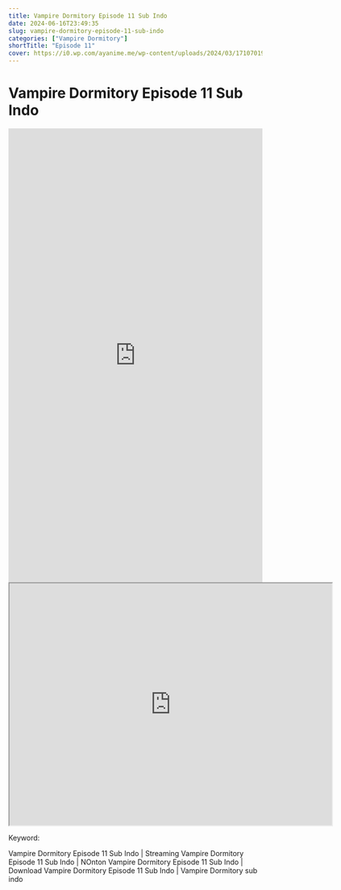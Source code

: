 ```yaml
---
title: Vampire Dormitory Episode 11 Sub Indo
date: 2024-06-16T23:49:35
slug: vampire-dormitory-episode-11-sub-indo
categories: ["Vampire Dormitory"]
shortTitle: "Episode 11"
cover: https://i0.wp.com/ayanime.me/wp-content/uploads/2024/03/1710701981-1476-141863.jpg
---
```


# Vampire Dormitory Episode 11 Sub Indo

<iframe src="https://play.ayanime.me/include/fluidplayer/fluidplayer.php?VideoSrc1=https%3A%2F%2Fdrive.google.com%2Ffile%2Fd%2F11XaQzLJaB1mrtz7096SR1ZmOfvs8I7tV%2Fpreview&VideoType1=video%2Fmp4&VideoQuality1=480p&VideoSrc2=https%3A%2F%2Fdrive.google.com%2Ffile%2Fd%2F1Qq_sSLR9uMCxecEa9ZXzXy92ljVLfPAI%2Fpreview&VideoType2=video%2Fmp4&VideoQuality2=720p&VideoSrc3=https%3A%2F%2Fdrive.google.com%2Ffile%2Fd%2F1KRIvJ2uwsOJgkMiVy0ug1ck8eonQC0UC%2Fpreview&VideoType3=video%2Fmp4&VideoQuality3=1080p&VideoSrc4=&VideoType4=&VideoQuality4=&VideoPoster=&VideoTrack1=&kind1=&srclang1=&label1=&default1=&VideoTrack2=&kind2=&srclang2=&label2=&default2=&player=fluid+player&server=Drive+API&api=&width=100%25&height=900px" frameborder="0" width="100%" height="900px" allowfullscreen="allowfullscreen" scrolling="no"></iframe>
<iframe src="https://drive.google.com/file/d/1KRIvJ2uwsOJgkMiVy0ug1ck8eonQC0UC/preview" width="640" height="480" allow="accelerometer; autoplay; encrypted-media; gyroscope; fullscreen; picture-in-picture" scrolling="no" seamless="" sandbox="allow-same-origin allow-scripts"></iframe>

Keyword:
<p>Vampire Dormitory Episode 11 Sub Indo | Streaming Vampire Dormitory Episode 11 Sub Indo | NOnton Vampire Dormitory Episode 11 Sub Indo | Download Vampire Dormitory Episode 11 Sub Indo | Vampire Dormitory sub indo</p>

